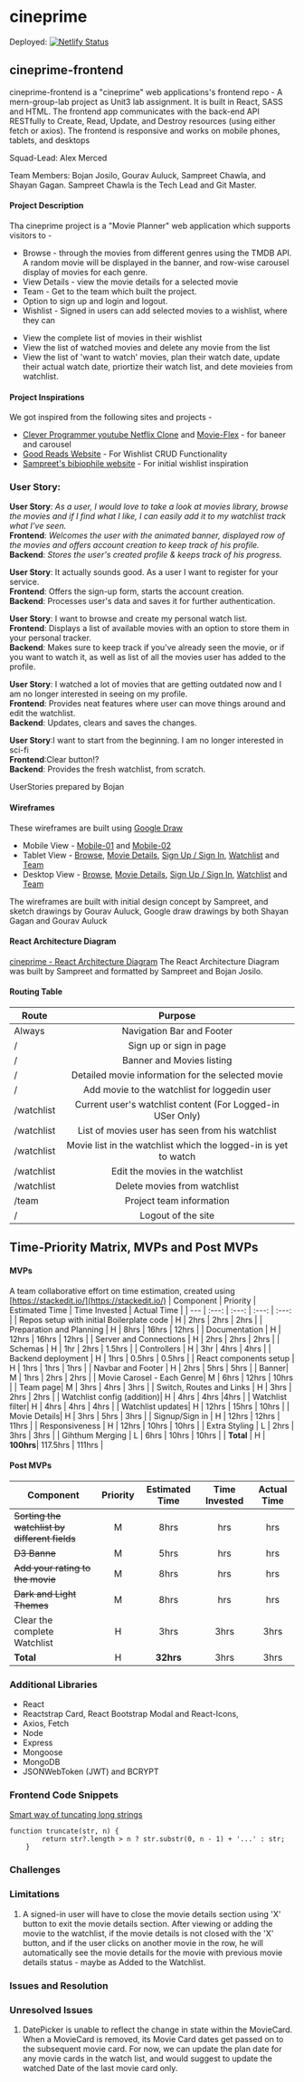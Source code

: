 # cineprime 

Deployed: [![Netlify Status](https://api.netlify.com/api/v1/badges/d857d1dc-2f49-4d31-a1c1-5f251145f0a9/deploy-status)](https://app.netlify.com/sites/cineprime/deploys)

## cineprime-frontend
cineprime-frontend is a "cineprime" web applications's  frontend repo - A mern-group-lab project as Unit3 lab assignment. It is built in React, SASS and HTML. 
The frontend app communicates with the back-end API RESTfully to Create, Read, Update, and Destroy resources (using either fetch or axios). The frontend is responsive and works on mobile phones, tablets, and desktops

Squad-Lead: Alex Merced

Team Members: Bojan Josilo, Gourav Auluck, Sampreet Chawla, and Shayan Gagan. Sampreet Chawla is the Tech Lead and Git Master.

#### Project Description

Tha cineprime project is a "Movie Planner" web application which supports visitors to - 

- Browse - through the movies from different genres using the TMDB API. A random movie will be displayed in the banner, and row-wise carousel display of movies for each genre.
- View Details - view the movie details for a selected movie
- Team - Get to the team which built the project. 
- Option to sign up and login and logout.
- Wishlist - Signed in users can add selected movies to a wishlist, where they can 
* View the complete list of movies in their wishlist
* View the list of watched movies and delete any movie from the list
* View the list of 'want to watch' movies, plan their watch date, update their actual watch date, priortize their watch list, and dete movieies from watchlist.  


#### Project Inspirations

We got inspired from the following sites and projects - 

* [Clever Programmer youtube Netflix Clone](https://www.youtube.com/watch?v=XtMThy8QKqU&has_verified=1) and [Movie-Flex](https://movieflex-28ba7.web.app/) - for baneer and carousel 
* [Good Reads Website](https://www.goodreads.com/) - For Wishlist CRUD Functionality
* [Sampreet's bibiophile website](https://bibliophile.netlify.app/) - For initial wishlist inspiration



### User Story:

**User Story**: *As a user, I would love to take a look at movies library, browse the movies and if I find what I like, I can easily 		add it to my watchlist track what I've seen.*   
**Frontend**:  *Welcomes the user with the animated banner, displayed row of the movies and offers account creation to keep track of his profile.*  
**Backend**: *Stores the user's created profile & keeps track of his progress.*

**User Story**: It actually sounds good. As a user I want to register for your service.   
**Frontend**: Offers the sign-up form, starts the account creation.   
**Backend**:  Processes user's data and saves it for further authentication.   

**User Story**: I want to browse and create my personal watch list.  
**Frontend**: Displays a list of available movies with an option to store them in your personal tracker.   
**Backend**:  Makes sure to keep track if you've already seen the movie, or if you want to watch it, as well as list of all the movies user has added to the  profile.  

**User Story**: I watched a lot of movies that are getting outdated now and I am no longer interested in seeing on my profile.  
**Frontend**: Provides neat features where user can move things around and edit the watchlist.  
**Backend**:  Updates, clears and saves the changes.  

**User Story**:I want to start from the beginning. I am no longer interested in sci-fi  
**Frontend**:Clear button!?   
**Backend**:  Provides the fresh watchlist, from scratch.  

UserStories prepared by Bojan

#### Wireframes 

These wireframes are built using [Google Draw](https://docs.google.com/drawings/)

- Mobile View - [Mobile-01](./img/wireframes/mobile/01.cineprime-mobile.png) and [Mobile-02](./img/wireframes/mobile/02.cineprime-mobile.png)
- Tablet View - [Browse](./img/wireframes/tablet/01.browse-tablet.jpg), [Movie Details](./img/wireframes/tablet/02.details-tablet.jpg), [Sign Up / Sign In](./img/wireframes/tablet/03.signin-tablet.jpg), [Watchlist](./img/wireframes/tablet/04.watchlist-tablet.jpg) and [Team](./img/wireframes/tablet/05.team-tablet.jpg)
- Desktop View - [Browse](./img/wireframes/desktop/01.browse-desktop.png), [Movie Details](./img/wireframes/desktop/02.details-desktop.png), [Sign Up / Sign In](./img/wireframes/desktop/03.signin-desktop.png), [Watchlist](./img/wireframes/desktop/04.watchlist-desktop.png) and [Team](./img/wireframes/desktop/05.team-desktop.png)

The wireframes are built with initial design concept by Sampreet, and sketch drawings by Gourav Auluck, Google draw drawings by both Shayan Gagan and Gourav Auluck


#### React Architecture Diagram

[cineprime - React Architecture Diagram](./img/cineprime-react-architecture.png)
The React Architecture Diagram was built by Sampreet and formatted by Sampreet and Bojan Josilo.

#### Routing Table

| Route                  |                                   Purpose                                    |
| ---------------------- | :--------------------------------------------------------------------------: |
| Always                 |                      Navigation Bar and Footer                               |
| /                      |                      Sign up or sign in page                                 |
| /                      |                     Banner and Movies listing                                |
| /                      |                    Detailed movie information for the selected movie         |
| /                      |             Add movie to the watchlist for loggedin user                     |
| /watchlist             |              Current user's watchlist content (For Logged-in USer Only)      |
| /watchlist             |                         List of movies user has seen from his watchlist      |
| /watchlist             |             Movie list in the watchlist which the logged-in is yet to watch  |
| /watchlist             |                       Edit the movies in the watchlist                       |
| /watchlist             |                        Delete movies from watchlist                          |
| /team                  |                       Project team information                               |
| /                      |                       Logout of the site                                     |



## Time-Priority Matrix, MVPs and Post MVPs

#### MVPs 

A team collaborative effort on time estimation, created using [https://stackedit.io/](https://stackedit.io/)
| Component | Priority | Estimated Time | Time Invested | Actual Time |
| --- | :---: |  :---: | :---: | :---: |
| Repos setup with initial Boilerplate code | H | 2hrs | 2hrs | 2hrs |
| Preparation and Planning | H | 8hrs | 16hrs | 12hrs |
| Documentation | H | 12hrs | 16hrs | 12hrs |
| Server and Connections | H | 2hrs | 2hrs | 2hrs |
| Schemas | H | 1hr | 2hrs | 1.5hrs |
| Controllers | H | 3hr | 4hrs | 4hrs |
| Backend deployment | H | 1hrs | 0.5hrs | 0.5hrs |
| React components setup | H | 1hrs | 1hrs | 1hrs |
| Navbar and Footer | H | 2hrs | 5hrs | 5hrs |
| Banner| M | 1hrs | 2hrs | 2hrs |
| Movie Carosel - Each Genre| M | 6hrs | 12hrs | 10hrs |
| Team page| M | 3hrs | 4hrs | 3hrs |
| Switch, Routes and Links | H | 3hrs | 2hrs | 2hrs |
| Watchlist config (addition)| H | 4hrs | 4hrs |4hrs |
| Watchlist filter| H | 4hrs | 4hrs | 4hrs |
| Watchlist updates| H | 12hrs | 15hrs | 10hrs |
| Movie Details| H | 3hrs | 5hrs | 3hrs |
| Signup/Sign in | H | 12hrs | 12hrs | 11hrs |
| Responsiveness | H | 12hrs | 10hrs | 10hrs |
| Extra Styling | L | 2hrs | 3hrs | 3hrs |
| Gihthum Merging | L | 6hrs | 10hrs | 10hrs |
| **Total** | H | **100hrs**| 117.5hrs | 111hrs |

#### Post MVPs

| Component | Priority | Estimated Time | Time Invested | Actual Time |
| --- | :---: |  :---: | :---: | :---: |
| ~~Sorting the watchlist by different fields~~ | M |  8hrs | hrs | hrs |   
| ~~D3 Banne~~ | M |  5hrs | hrs | hrs |  
| ~~Add your rating to the movie~~ | M |  8hrs | hrs | hrs |  
| ~~Dark and Light Themes~~ | M |  8hrs | hrs | hrs |  
| Clear the complete Watchlist | H |  3hrs | 3hrs | 3hrs |  
| **Total** | H | **32hrs**| 3hrs | 3hrs |


### Additional Libraries
- React
- Reactstrap Card, React Bootstrap Modal and React-Icons, 
- Axios, Fetch
- Node
- Express
- Mongoose
- MongoDB
- JSONWebToken (JWT) and BCRYPT 


### Frontend Code Snippets

[Smart way of tuncating long strings](https://stackoverflow.com/questions/1199352/smart-way-to-truncate-long-strings)

```
function truncate(str, n) {
		return str?.length > n ? str.substr(0, n - 1) + '...' : str;
	}
```

### Challenges

### Limitations

1. A signed-in user will have to close the movie details section using 'X' button to exit the movie details section. After viewing or adding the movie to the watchlist, if the movie details is not closed with the 'X' button, and if the user clicks on another movie in the row, he will automatically see the movie details for the movie with previous movie details status - maybe as Added to the Watchlist. 

### Issues and Resolution

### Unresolved Issues

1. DatePicker is unable to reflect the change in state within the MovieCard. When a MovieCard is removed, its Movie Card dates get passed on to the subsequent movie card. For now, we can update the plan date for any movie cards in the watch list, and would suggest to update the watched Date of the last movie card only. 

